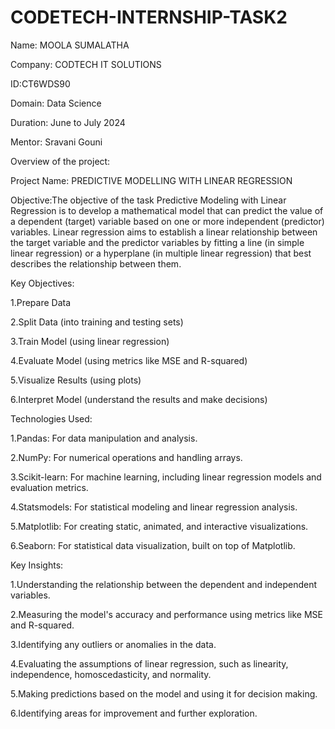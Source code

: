 # CODETECH-INTERNSHIP-TASK2
Name: MOOLA SUMALATHA

Company: CODTECH IT SOLUTIONS

ID:CT6WDS90

Domain: Data Science

Duration: June to July 2024

Mentor: Sravani Gouni


Overview of the project:



Project Name: PREDICTIVE MODELLING WITH LINEAR REGRESSION

Objective:The objective of the task Predictive Modeling with Linear Regression is to develop a mathematical model that can predict the value of a dependent (target) variable based on one or more independent (predictor) variables. Linear regression aims to establish a linear relationship between the target variable and the predictor variables by fitting a line (in simple linear regression) or a hyperplane (in multiple linear regression) that best describes the relationship between them.

Key Objectives:

1.Prepare Data

2.Split Data (into training and testing sets)

3.Train Model (using linear regression)

4.Evaluate Model (using metrics like MSE and R-squared)

5.Visualize Results (using plots)

6.Interpret Model (understand the results and make decisions)




Technologies Used:

1.Pandas: For data manipulation and analysis.

2.NumPy: For numerical operations and handling arrays.

3.Scikit-learn: For machine learning, including linear regression models and evaluation metrics.

4.Statsmodels: For statistical modeling and linear regression analysis.

5.Matplotlib: For creating static, animated, and interactive visualizations.

6.Seaborn: For statistical data visualization, built on top of Matplotlib.




Key Insights:

1.Understanding the relationship between the dependent and independent variables.

2.Measuring the model's accuracy and performance using metrics like MSE and R-squared.

3.Identifying any outliers or anomalies in the data.

4.Evaluating the assumptions of linear regression, such as linearity, independence, homoscedasticity, and normality.

5.Making predictions based on the model and using it for decision making.

6.Identifying areas for improvement and further exploration.

